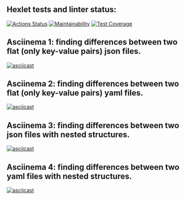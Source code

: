 ## Hexlet tests and linter status:
[![Actions Status](https://github.com/dariakoval/java-project-71/workflows/hexlet-check/badge.svg)](https://github.com/dariakoval/java-project-71/actions)                [![Maintainability](https://api.codeclimate.com/v1/badges/24b9f20c4dde45de5998/maintainability)](https://codeclimate.com/github/dariakoval/java-project-71/maintainability)              [![Test Coverage](https://api.codeclimate.com/v1/badges/24b9f20c4dde45de5998/test_coverage)](https://codeclimate.com/github/dariakoval/java-project-71/test_coverage)

## Asciinema 1: finding differences between two flat (only key-value pairs) json files.
[![asciicast](https://asciinema.org/a/qPVCpmrnVNpu843nioVmm7sX8.svg)](https://asciinema.org/a/qPVCpmrnVNpu843nioVmm7sX8)

## Asciinema 2: finding differences between two flat (only key-value pairs) yaml files.
[![asciicast](https://asciinema.org/a/pVP2J1yjm7KdqfnvTrDAz5Igi.svg)](https://asciinema.org/a/pVP2J1yjm7KdqfnvTrDAz5Igi)

## Asciinema 3: finding differences between two json files with nested structures.
[![asciicast](https://asciinema.org/a/wWUrUEyP0P91soeJBbEEOYjDR.svg)](https://asciinema.org/a/wWUrUEyP0P91soeJBbEEOYjDR)

## Asciinema 4: finding differences between two yaml files with nested structures.
[![asciicast](https://asciinema.org/a/KwKhkFdb4cflfa3jPE8EQqyCK.svg)](https://asciinema.org/a/KwKhkFdb4cflfa3jPE8EQqyCK)
